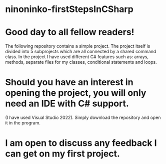 # ninoninko-firstStepsInCSharp
# Good day to all fellow readers!
The following repository contains a simple project. The project itself is divided into 5 subprojects
which are all connected by a shared command class. In the project I have used different C# features
such as: arrays, methods, separate files for my classes, conditional statements and loops.

# Should you have an interest in opening the project, you will only need an IDE with C# support.
(I have used Visual Studio 2022). Simply download the repository and open it in the program.

# I am open to discuss any feedback I can get on my first project.
